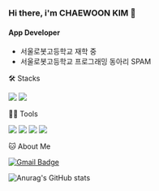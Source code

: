 ### Hi there, i'm CHAEWOON KIM 👋 

#### App Developer
* 서울로봇고등학교 재학 중
* 서울로봇고등학교 프로그래밍 동아리 SPAM

🛠️ Stacks

<img src="https://img.shields.io/badge/Dart-0175C2?style=flat-square&logo=Dart&logoColor=white"/> <img src="https://img.shields.io/badge/Flutter-02569B?style=flat-square&logo=Flutter&logoColor=white"/>

💪🏼 Tools 

<img src="https://img.shields.io/badge/Visual Studio Code-007ACC?style=flat-square&logo=Visual Studio Code&logoColor=white"/> <img src="https://img.shields.io/badge/Android Studio-3DDC84?style=flat-square&logo=Android Studio&logoColor=white"/> <img src="https://img.shields.io/badge/GitHub-181717?style=flat-square&logo=GitHub&logoColor=white"/> <img src="https://img.shields.io/badge/Git-F05032?style=flat-square&logo=Git&logoColor=white"/>

🐱 About Me

[![Gmail Badge](https://img.shields.io/badge/Gmail-d14836?style=flat-square&logo=Gmail&logoColor=white&link=mailto:shrie0602@gmail.com)](shrie0602@gmail.com)

![Anurag's GitHub stats](https://github-readme-stats.vercel.app/api?username=chwnnn&show_icons=true&theme=radical)


